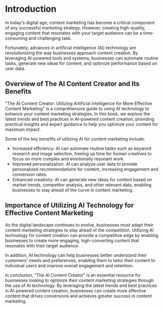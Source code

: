Introduction
============

In today's digital age, content marketing has become a critical component of any successful marketing strategy. However, creating high-quality, engaging content that resonates with your target audience can be a time-consuming and challenging task.

Fortunately, advances in artificial intelligence (AI) technology are revolutionizing the way businesses approach content creation. By leveraging AI-powered tools and systems, businesses can automate routine tasks, generate new ideas for content, and optimize performance based on user data.

Overview of The AI Content Creator and Its Benefits
---------------------------------------------------

"The AI Content Creator: Utilizing Artificial Intelligence for More Effective Content Marketing" is a comprehensive guide to using AI technology to enhance your content marketing strategies. In this book, we explore the latest trends and best practices in AI-powered content creation, providing practical insights and expert guidance to help you optimize your content for maximum impact.

Some of the key benefits of utilizing AI for content marketing include:

* Increased efficiency: AI can automate routine tasks such as keyword research and image selection, freeing up time for human creatives to focus on more complex and emotionally resonant work.
* Improved personalization: AI can analyze user data to provide personalized recommendations for content, increasing engagement and conversion rates.
* Enhanced creativity: AI can generate new ideas for content based on market trends, competitor analysis, and other relevant data, enabling businesses to stay ahead of the curve in content marketing.

Importance of Utilizing AI Technology for Effective Content Marketing
---------------------------------------------------------------------

As the digital landscape continues to evolve, businesses must adapt their content marketing strategies to stay ahead of the competition. Utilizing AI technology for content creation can provide a competitive edge by enabling businesses to create more engaging, high-converting content that resonates with their target audience.

In addition, AI technology can help businesses better understand their customers' needs and preferences, enabling them to tailor their content to individual users and improve overall engagement and retention.

In conclusion, "The AI Content Creator" is an essential resource for businesses looking to optimize their content marketing strategies through the use of AI technology. By leveraging the latest trends and best practices in AI-powered content creation, businesses can create more effective content that drives conversions and achieves greater success in content marketing.
